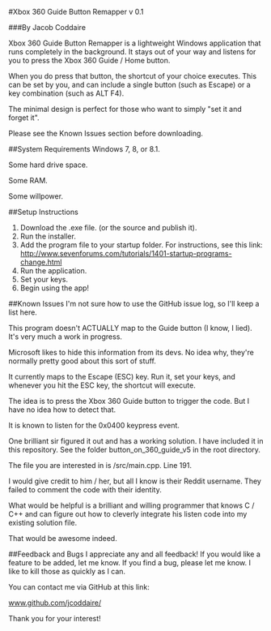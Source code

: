 #Xbox 360 Guide Button Remapper v 0.1

###By Jacob Coddaire

Xbox 360 Guide Button Remapper is a lightweight
Windows application that runs completely in the 
background. It stays out of your way and listens
for you to press the Xbox 360 Guide / Home button.

When you do press that button, the shortcut of your 
choice executes. This can be set by you, and can include
a single button (such as Escape) or a key combination
(such as ALT F4).

The minimal design is perfect for those who want to
simply "set it and forget it".

Please see the Known Issues section before downloading.


##System Requirements
Windows 7, 8, or 8.1. 

Some hard drive space.

Some RAM.

Some willpower.

##Setup Instructions
1. Download the .exe file. (or the source and publish it).
2. Run the installer.
3. Add the program file to your startup folder. For instructions, see this link: http://www.sevenforums.com/tutorials/1401-startup-programs-change.html
4. Run the application.
5. Set your keys.
6. Begin using the app!

##Known Issues
I'm not sure how to use the GitHub issue log, so I'll
keep a list here.

This program doesn't ACTUALLY map to the Guide button (I know, I lied).
It's very much a work in progress.

Microsoft likes to hide this information from its devs.
No idea why, they're normally pretty good about this sort
of stuff.

It currently maps to the Escape (ESC) key. Run it,
set your keys, and whenever you hit the ESC key, the shortcut
will execute.

The idea is to press the Xbox 360 Guide button to trigger
the code. But I have no idea how to detect that.

It is known to listen for the 0x0400 keypress event.

One brilliant sir figured it out and has a working solution.
I have included it in this repository. See the folder
button_on_360_guide_v5 in the root directory. 

The file you are interested in is /src/main.cpp. Line 191.

I would give credit to him / her, but all I know is their
Reddit username. They failed to comment the code with their
identity.

What would be helpful is a brilliant and willing programmer
that knows C / C++ and can figure out how to cleverly integrate
his listen code into my existing solution file.

That would be awesome indeed. 

##Feedback and Bugs
I appreciate any and all feedback! If you would like
a feature to be added, let me know. If you find a bug,
please let me know. I like to kill those as quickly as 
I can.

You can contact me via GitHub at this link:

www.github.com/jcoddaire/

Thank you for your interest!